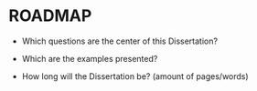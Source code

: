 # ROADMAP

- Which questions are the center of this Dissertation?
- Which are the examples presented?

- How long will the Dissertation be? (amount of pages/words)
